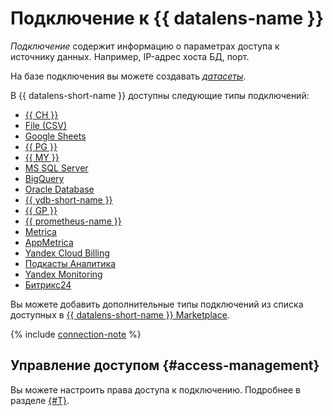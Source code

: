 # Подключение к {{ datalens-name }}

_Подключение_ содержит информацию о параметрах доступа к источнику данных. Например, IP-адрес хоста БД, порт.

На базе подключения вы можете создавать [_датасеты_](dataset/index.md).

В {{ datalens-short-name }} доступны следующие типы подключений:

* [{{ CH }}](../operations/connection/create-clickhouse.md)
* [File (CSV)](../operations/connection/create-file.md)
* [Google Sheets](../operations/connection/create-google-sheets.md)
* [{{ PG }}](../operations/connection/create-postgresql.md)
* [{{ MY }}](../operations/connection/create-mysql.md)
* [MS SQL Server](../operations/connection/create-mssql-server.md)
* [BigQuery](../operations/connection/create-big-query.md)
* [Oracle Database](../operations/connection/create-oracle.md)
* [{{ ydb-short-name }}](../operations/connection/create-ydb.md)
* [{{ GP }}](../operations/connection/create-greenplum.md)
* [{{ prometheus-name }}](../operations/connection/create-prometheus.md)
* [Metrica](../operations/connection/create-metrica-api.md)
* [AppMetrica](../operations/connection/create-appmetrica.md)
* [Yandex Cloud Billing](../operations/connection/create-cloud-billing.md)
 * [Подкасты Аналитика](../operations/connection/create-podcasts.md)
 * [Yandex Monitoring](../operations/connection/create-monitoring.md)
 * [Битрикс24](../operations/connection/create-bitrix24.md)



Вы можете добавить дополнительные типы подключений из списка доступных в [{{ datalens-short-name }} Marketplace](marketplace.md).
 

{% include [connection-note](../../_includes/datalens/datalens-connection-note.md) %}



## Управление доступом {#access-management}

Вы можете настроить права доступа к подключению. Подробнее в разделе [{#T}](../security/index.md).
